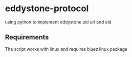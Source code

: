 # eddystone-protocol
using python to implement eddystone uid url and eid

## Requirements
The script works with linux and requires bluez linux package
